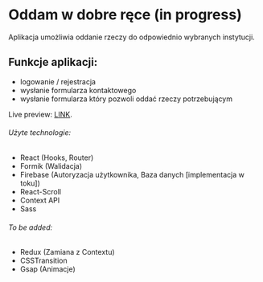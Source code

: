 
# Oddam w dobre ręce (in progress)

Aplikacja umożliwia oddanie rzeczy do odpowiednio wybranych instytucji.

## Funkcje aplikacji:

- logowanie / rejestracja
- wysłanie formularza kontaktowego
- wysłanie formularza który pozwoli oddać rzeczy potrzebującym

Live preview: [LINK](https://mieczyslawmilej.github.io/Oddam-w-dobre-rece/).

###### Użyte technologie:

- React (Hooks, Router)
- Formik (Walidacja)
- Firebase (Autoryzacja użytkownika, Baza danych [implementacja w toku])
- React-Scroll
- Context API
- Sass

###### To be added:
- Redux (Zamiana z Contextu)
- CSSTransition
- Gsap (Animacje)
